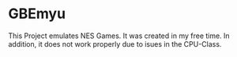 # GBEmyu
This Project emulates NES Games. It was created in my free time.
In addition, it does not work properly due to isues in the CPU-Class.
